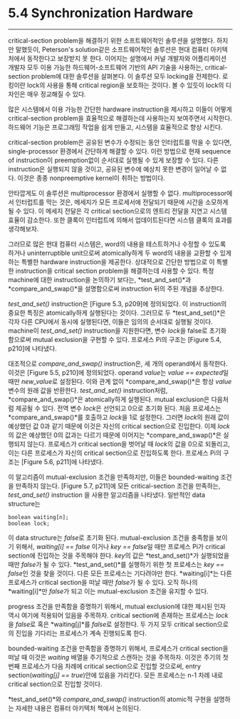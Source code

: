 # 5.4 Synchronization Hardware
---
critical-section problem을 해결하기 위한 소프트웨어적인 솔루션을 설명했다. 하지만 말했듯이, Peterson's solution같은 소프트웨어적인 솔루션은 현대 컴퓨터 아키텍처에서 동작한다고 보장받지 못 한다. 이어지는 설명에서 커널 개발자와 어플리케이션 개발자 모두 이용 가능한 하드웨어-소프트웨어 기반의 API 기술을 사용하는, critical-section problem에 대한 솔루션을 살펴본다. 이 솔루션 모두 locking을 전제한다. 로킹이란 lock의 사용을 통해 critical region을 보호하는 것이다. 볼 수 있듯이 lock의 디자인은 매우 정교해질 수 있다.

많은 시스템에서 이용 가능한 간단한 hardware instruction을 제시하고 이들이 어떻게 critical-section problem을 효율적으로 해결하는데 사용하는지 보여주면서 시작한다. 하드웨어 기능은 프로그래밍 작업을 쉽게 만들고, 시스템을 효율적으로 향상 시킨다.

critical-section problem은 공유된 변수가 수정되는 동안 인터럽트를 막을 수 있다면, single-processor 환경에서 간단하게 해결할 수 있다. 이런 방법으로 현재 sequence of instruction이 preemption없이 순서대로 실행될 수 있게 보장할 수 있다. 다른 instruction은 실행되지 않을 것이고, 공유된 변수에 예상치 못한 변경이 일어날 수 없다. 이것은 종종 nonpreemptive kernel이 취하는 방법이다.

안타깝게도 이 솔루션은 multiprocessor 환경에서 실행할 수 없다. multiprocessor에서 인터럽트를 막는 것은, 메세지가 모든 프로세서에 전달되기 때문에 시간을 소모하게 될 수 있다. 이 메세지 전달은 각 critical section으로의 엔트리 전달을 지연고 시스템 효율이 감소한다. 또한 클록이 인터럽트에 의해서 업데이트된다면 시스템 클록의 효과를 생각해보자.

그러므로 많은 현대 컴퓨터 시스템은, word의 내용을 테스트하거나 수정할 수 있도록 하거나 uninterruptible unit으로써 atomically하게 두 word의 내용을 교환할 수 있게 하는 특별한 hardware instruction을 제공한다. 상대적으로 간단한 방법으로 이 특별한 instruction을 critical section problem을 해결하는데 사용할 수 있다. 특정 machine에 대한 instruction을 논의하기 보다는, *test_and_set()*과 *compare_and_swap()*을 설명함으로써 instruction 뒤의 주된 개념을 추상한다.

*test_and_set()* instruction은 [Figure 5.3, p209]에 정의되었다. 이 instruction의 중요한 특징은 atomically하게 실행된다는 것이다. 그러므로 두 *test_and_set()*은 각자 다른 CPU에서 동시에 실행된다면, 이들은 임의의 순서대로 실행될 것이다. machine이 *test_and_set()* instruction을 지원한다면, 변수 *lock*을 false로 초기화 함으로써 mutual exclusion을 구현할 수 있다. 프로세스 Pi의 구조는 [Figure 5.4, p210]에 나타냈다.

대조적으로 *compare_and_swap()* instruction은, 세 개의 operand에서 동작한다. 이것은 [Figure 5.5, p210]에 정의되었다. operand *value*는 *value == expected*일 때만 *new_value*로 설정된다. 이와 관계 없이 *compare_and_swap()*은 항상 *value* 변수의 원래 값을 반환한다. *test_and_set()* instruction처럼, *compare_and_swap()*은 atomically하게 실행된다. mutual exclusion은 다음처럼 제공될 수 있다. 전역 변수 *lock*은 선언되고 0으로 초기화 된다. 처음 프로세스는 *compare_and_swap()*를 호출하고 *lock*을 1로 설정한다. 그러면 *lock*의 원래 값이 예상했던 값 0과 같기 때문에 이것은 자신의 critical section으로 진입한다. 이제 *lock*의 값은 예상했던 0의 값과는 다르기 때문에 이어지는 *compare_and_swap()*은 실행되지 않는다. 프로세스가 critical section을 벗어날 때 *lock*의 값을 0으로 되돌리고, 이는 다른 프로세스가 자신의 critical section으로 진입하도록 한다. 프로세스 Pi의 구조는 [Figure 5.6, p211]에 나타냈다.

이 알고리즘이 mutual-exclusion 조건을 만족하지만, 이들은 bounded-waiting 조건을 만족하지 않는다. [Figure 5.7, p211]에 모든 critical-section 조건을 만족하는, *test_and_set()* instruction 을 사용한 알고리즘을 나타냈다. 일반적인 data structure는 

	boolean waiting[n];
	boolean lock;

이 data structure는 *false*로 초기화 된다. mutual-exclusion 조건을 충족함을 보이기 위해서, *waiting[i] == false* 이거나 *key == false*일 때만 프로세스 Pi가 critical section에 진입하는 것을 주목해야 한다. *key*의 값은 *test_and_set()*가 실행되었을 때만 *false*가 될 수 있다. *test_and_set()*를 실행하기 위한 첫 프로세스는 *key == false*인 것을 찾을 것이다. 다른 모든 프로세스는 기다려야만 한다. *waiting[i]*는 다른 프로세스가 critical section을 떠날 때만 *false*가 될 수 있다. 오직 하나의 *waiting[i]*만 *false*가 되고 이는 mutual-exclusion 조건을 유지할 수 있다. 

progress 조건을 만족함을 증명하기 위해서, mutual exclusion에 대한 제시된 인자 역시 여기에 적용되어 있음을 주목하자. critical section에 존재하는 프로세스는 *lock*을 *false*로 혹은 *waiting[j]*를 *false*로 설정한다. 두 가지 모두 critical section으로의 진입을 기다리는 프로세스가 계속 진행되도록 한다. 

bounded-waiting 조건을 만족함을 증명하기 위해서, 프로세스가 critical section을 떠날 때 이것은 *waiting* 배열을 주기적으로 스캔하는 것을 주목하자. 이것은 주기의 첫 번째 프로세스가 다음 차례에 critical section으로 진입할 것으로써, entry section(*waiting[j] == true*)안에 있음을 가리킨다. 모든 프로세스는 n-1 차례 내로 critical section으로 진입할 것이다.

*test_and_set()*와 *compare_and_swap()* instruction의 atomic적 구현을 설명하는 자세한 내용은 컴퓨터 아키텍처 책에서 논의된다.
